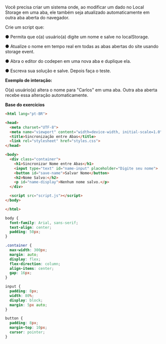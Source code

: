 Você precisa criar um sistema onde, ao modificar um dado no Local Storage em uma aba, ele também seja atualizado automaticamente em outra aba aberta do navegador.

Crie um script que:

●  Permita que o(a) usuário(a) digite um nome e salve no localStorage.

● Atualize o nome em tempo real em todas as abas abertas do site usando storage event.

●  Abra o editor do codepen em uma nova aba e duplique ela.

● Escreva sua solução e salve. Depois faça o teste.

**Exemplo de interação:**

O(a) usuário(a) altera o nome para "Carlos" em uma aba.
Outra aba aberta recebe essa alteração automaticamente.

**Base do exercícios**


```html
<html lang="pt-BR">

<head>
  <meta charset="UTF-8">
  <meta name="viewport" content="width=device-width, initial-scale=1.0">
  <title>Sincronização entre Abas</title>
  <link rel="stylesheet" href="styles.css">
</head>

<body>
  <div class="container">
    <h1>Sincronizar Nome entre Abas</h1>
    <input type="text" id="name-input" placeholder="Digite seu nome">
    <button id="save-name">Salvar Nome</button>
    <h2>Nome Salvo:</h2>
    <p id="name-display">Nenhum nome salvo.</p>
  </div>

  <script src="script.js"></script>
</body>

</html>
```

```css
body {
  font-family: Arial, sans-serif;
  text-align: center;
  padding: 50px;
}

.container {
  max-width: 300px;
  margin: auto;
  display: flex;
  flex-direction: column;
  align-items: center;
  gap: 16px;
}

input {
  padding: 8px;
  width: 80%;
  display: block;
  margin: 5px auto;
}

button {
  padding: 8px;
  margin-top: 10px;
  cursor: pointer;
}

```